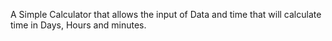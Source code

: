 A Simple Calculator that allows the input of Data and time that will calculate time in Days, Hours and minutes. 
